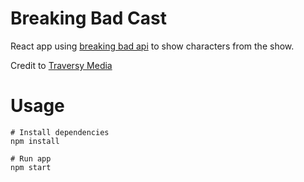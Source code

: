 # Breaking Bad Cast

React app using [breaking bad api](https://breakingbadapi.com/documentation) to show characters from the show.

Credit to [Traversy Media](https://www.youtube.com/watch?v=YaioUnMw0mo)

# Usage

```
# Install dependencies
npm install
```

```
# Run app
npm start
```
